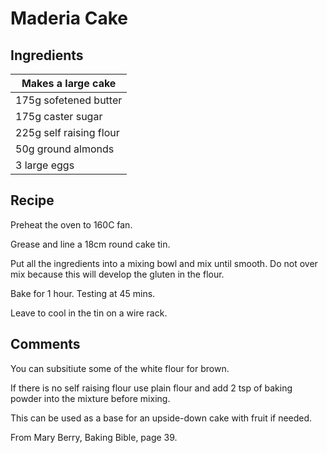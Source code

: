 # Maderia Cake

## Ingredients
| Makes a large cake | 
| --- | 
| 175g sofetened butter |
| 175g caster sugar|
| 225g self raising flour|
| 50g ground almonds|
| 3 large eggs|

## Recipe
Preheat the oven to 160C fan. 

Grease and line a 18cm round cake tin. 

Put all the ingredients into a mixing bowl and mix until smooth. Do not over mix because this will develop the gluten in the flour. 

Bake for 1 hour. Testing at 45 mins. 

Leave to cool in the tin on a wire rack. 

## Comments

You can subsitiute some of the white flour for brown.

If there is no self raising flour use plain flour and add 2 tsp of baking powder into the mixture before mixing. 

This can be used as a base for an upside-down cake with fruit if needed. 

From Mary Berry, Baking Bible, page 39. 
